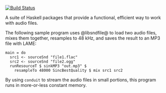 [![Build Status](https://travis-ci.org/mtolly/conduit-audio.svg?branch=master)](https://travis-ci.org/mtolly/conduit-audio)

A suite of Haskell packages that provide a functional, efficient way to work with audio files.

The following sample program uses @libsndfile@ to load two audio files,
mixes them together, resamples to 48 kHz, and saves the result to an MP3 file with LAME:

    main = do
      src1 <- sourceSnd "file1.flac"
      src2 <- sourceSnd "file2.ogg"
      runResourceT $ sinkMP3 "out.mp3" $
        resampleTo 48000 SincBestQuality $ mix src1 src2

By using `conduit` to stream the audio files in small portions,
this program runs in more-or-less constant memory.
